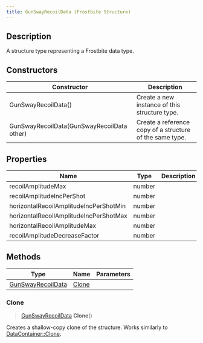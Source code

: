 ```yaml
---
title: GunSwayRecoilData (Frostbite Structure)
---
```

## Description

A structure type representing a Frostbite data type.

## Constructors

| Constructor                                | Description                                              |
| ------------------------------------------ | -------------------------------------------------------- |
| GunSwayRecoilData()                        | Create a new instance of this structure type.            |
| GunSwayRecoilData(GunSwayRecoilData other) | Create a reference copy of a structure of the same type. |

## Properties

| Name                                   | Type   | Description |
| -------------------------------------- | ------ | ----------- |
| recoilAmplitudeMax                     | number |             |
| recoilAmplitudeIncPerShot              | number |             |
| horizontalRecoilAmplitudeIncPerShotMin | number |             |
| horizontalRecoilAmplitudeIncPerShotMax | number |             |
| horizontalRecoilAmplitudeMax           | number |             |
| recoilAmplitudeDecreaseFactor          | number |             |

## Methods

| Type                                   | Name            | Parameters |
| -------------------------------------- | --------------- | ---------- |
| [GunSwayRecoilData](GunSwayRecoilData) | [Clone](#clone) |            |

### Clone

> [GunSwayRecoilData](GunSwayRecoilData) **Clone**()

Creates a shallow-copy clone of the structure. Works similarly to [DataContainer::Clone](/vext/ref/cls/shr/datacontainer#clone).
